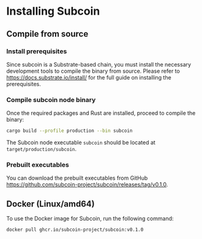 # Installing Subcoin

## Compile from source

### Install prerequisites

Since subcoin is a Substrate-based chain, you must install the necessary development tools to compile the binary from source.
Please refer to https://docs.substrate.io/install/ for the full guide on installing the prerequisites.

### Compile subcoin node binary

Once the required packages and Rust are installed, proceed to compile the binary:

```bash
cargo build --profile production --bin subcoin
```

The Subcoin node executable `subcoin` should be located at `target/production/subcoin`.

### Prebuilt executables

You can download the prebuilt executables from GitHub https://github.com/subcoin-project/subcoin/releases/tag/v0.1.0.

## Docker (Linux/amd64)

To use the Docker image for Subcoin, run the following command:

```bash
docker pull ghcr.io/subcoin-project/subcoin:v0.1.0
```
